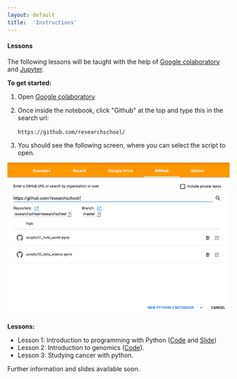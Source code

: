 ```yaml
---
layout: default
title:  'Instructions'
---
```

#### Lessons

The following lessons will be taught with the help of [Google colaboratory][1] and [Jupyter][2]. 

**To get started:**
1. Open [Google colaboratory][1]
2. Once inside the notebook, click "Github" at the top and type this in the search url: 
    
    `https://github.com/researchschool/`

3. You should see the following screen, where you can select the script to open.

<img src="img/colab.png" width="600">

**Lessons:**

- Lesson 1: Introduction to programming with Python  ([Code][3] and [Slide][5])
- Lesson 2: Introduction to genomics ([Code][4]).
- Lesson 3: Studying cancer with python.

Further information and slides available soon.

[1]: https://colab.research.google.com/
[2]: https://jupyter.org/
[3]: https://github.com/researchschool/researchschool/blob/master/scripts/01_hello_world.ipynb
[4]: https://github.com/researchschool/researchschool/blob/master/scripts/02_data_science.ipynb
[5]: slides/datalab_intro.pdf